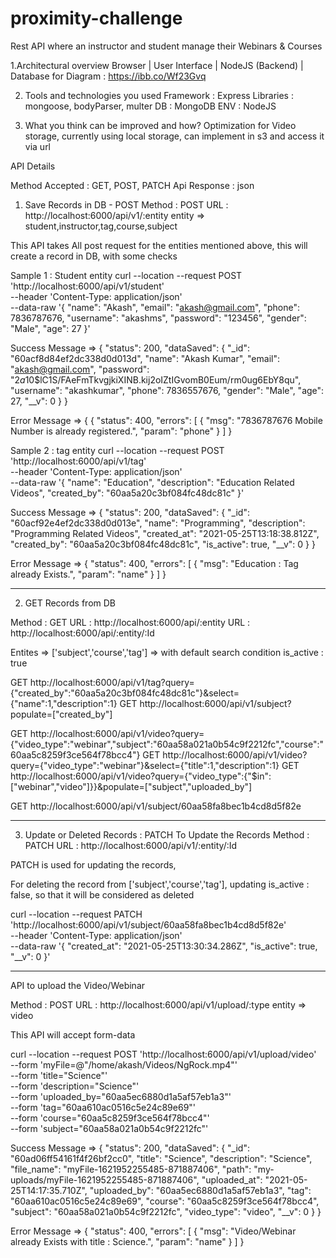 # proximity-challenge
Rest API where an instructor and student manage their Webinars &amp; Courses

 1.Architectural overview 
    Browser
      |
  User Interface
      |
   NodeJS (Backend)
      |
   Database
  for Diagram : https://ibb.co/Wf23Gvq
      

2. Tools and technologies you used
Framework : Express
Libraries : mongoose, bodyParser, multer
DB : MongoDB
ENV : NodeJS

3. What you think can be improved and how?
Optimization for Video storage, currently using local storage, can implement in s3 and access it via url

API Details

Method Accepted : GET, POST, PATCH
Api Response : json

1. Save Records in DB - POST
Method : POST 
URL : http://localhost:6000/api/v1/:entity
entity => student,instructor,tag,course,subject

This API takes All post request for the entities mentioned above, this will create a record in DB, with some checks 

Sample 1 : Student entity
curl --location --request POST 'http://localhost:6000/api/v1/student' \
--header 'Content-Type: application/json' \
--data-raw '{
    "name": "Akash",
    "email": "akash@gmail.com",
    "phone": 7836787676,
    "username": "akashms",
    "password": "123456",
    "gender": "Male",
    "age": 27
}'

Success Message => {
    "status": 200,
    "dataSaved": {
        "_id": "60acf8d84ef2dc338d0d013d",
        "name": "Akash Kumar",
        "email": "akash@gmail.com",
        "password": "$2a$10$lC1S/FAeFmTkvgjkiXINB.kij2oIZtIGvomB0Eum/rm0ug6EbY8qu",
        "username": "akashkumar",
        "phone": 7836557676,
        "gender": "Male",
        "age": 27,
        "__v": 0
    }
}

Error Message => {
{
    "status": 400,
    "errors": [
        {
            "msg": "7836787676 Mobile Number is already registered.",
            "param": "phone"
        }
    ]
}


Sample 2 : tag entity
curl --location --request POST 'http://localhost:6000/api/v1/tag' \
--header 'Content-Type: application/json' \
--data-raw '{
    "name": "Education",
    "description": "Education Related Videos",
    "created_by": "60aa5a20c3bf084fc48dc81c"
}'

Success Message => {
    "status": 200,
    "dataSaved": {
        "_id": "60acf92e4ef2dc338d0d013e",
        "name": "Programming",
        "description": "Programming Related Videos",
        "created_at": "2021-05-25T13:18:38.812Z",
        "created_by": "60aa5a20c3bf084fc48dc81c",
        "is_active": true,
        "__v": 0
    }
}

Error Message => {
    "status": 400,
    "errors": [
        {
            "msg": "Education : Tag already Exists.",
            "param": "name"
        }
    ]
}


----------------------------------------------------------


2. GET Records from DB

Method : GET
URL : http://localhost:6000/api/:entity
URL : http://localhost:6000/api/:entity/:Id

Entites => ['subject','course','tag'] => with default search condition is_active : true

GET http://localhost:6000/api/v1/tag?query={"created_by":"60aa5a20c3bf084fc48dc81c"}&select={"name":1,"description":1}
GET http://localhost:6000/api/v1/subject?populate=["created_by"]

GET http://localhost:6000/api/v1/video?query={"video_type":"webinar","subject":"60aa58a021a0b54c9f2212fc","course":"60aa5c8259f3ce564f78bcc4"}
GET http://localhost:6000/api/v1/video?query={"video_type":"webinar"}&select={"title":1,"description":1}
GET http://localhost:6000/api/v1/video?query={"video_type":{"$in":["webinar","video"]}}&populate=["subject","uploaded_by"]

GET http://localhost:6000/api/v1/subject/60aa58fa8bec1b4cd8d5f82e

-----------------------------------------------------------

3. Update or Deleted Records : PATCH
To Update the Records
Method : PATCH
URL : http://localhost:6000/api/v1/:entity/:Id

PATCH is used for updating the records,

For deleting the record from ['subject','course','tag'], updating is_active : false, so that it will be considered as deleted

curl --location --request PATCH 'http://localhost:6000/api/v1/subject/60aa58fa8bec1b4cd8d5f82e' \
--header 'Content-Type: application/json' \
--data-raw '{
    "created_at": "2021-05-25T13:30:34.286Z",
    "is_active": true,
    "__v": 0
}'


--------------------------------------------------------------
API to upload the Video/Webinar

Method : POST 
URL : http://localhost:6000/api/v1/upload/:type
entity => video

This API will accept form-data

curl --location --request POST 'http://localhost:6000/api/v1/upload/video' \
--form 'myFile=@"/home/akash/Videos/NgRock.mp4"' \
--form 'title="Science"' \
--form 'description="Science"' \
--form 'uploaded_by="60aa5ec6880d1a5af57eb1a3"' \
--form 'tag="60aa610ac0516c5e24c89e69"' \
--form 'course="60aa5c8259f3ce564f78bcc4"' \
--form 'subject="60aa58a021a0b54c9f2212fc"'


Success Message => {
    "status": 200,
    "dataSaved": {
        "_id": "60ad06ff54161f4f26bf2cc0",
        "title": "Science",
        "description": "Science",
        "file_name": "myFile-1621952255485-871887406",
        "path": "my-uploads/myFile-1621952255485-871887406",
        "uploaded_at": "2021-05-25T14:17:35.710Z",
        "uploaded_by": "60aa5ec6880d1a5af57eb1a3",
        "tag": "60aa610ac0516c5e24c89e69",
        "course": "60aa5c8259f3ce564f78bcc4",
        "subject": "60aa58a021a0b54c9f2212fc",
        "video_type": "video",
        "__v": 0
    }
}

Error Message => {
    "status": 400,
    "errors": [
        {
            "msg": "Video/Webinar already Exists with title : Science.",
            "param": "name"
        }
    ]
}

